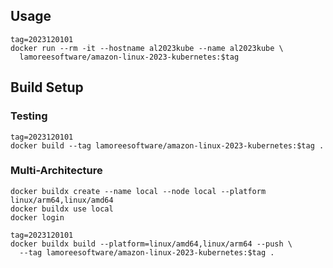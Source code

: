 ## Usage

```shell
tag=2023120101
docker run --rm -it --hostname al2023kube --name al2023kube \
  lamoreesoftware/amazon-linux-2023-kubernetes:$tag
```

## Build Setup

### Testing
```shell
tag=2023120101
docker build --tag lamoreesoftware/amazon-linux-2023-kubernetes:$tag .
```

### Multi-Architecture
```shell
docker buildx create --name local --node local --platform linux/arm64,linux/amd64
docker buildx use local
docker login

tag=2023120101
docker buildx build --platform=linux/amd64,linux/arm64 --push \
  --tag lamoreesoftware/amazon-linux-2023-kubernetes:$tag .
```
